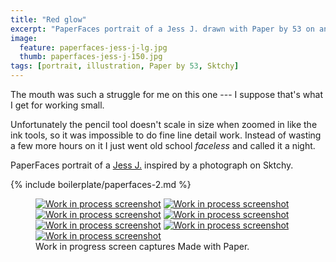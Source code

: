 ```yaml
---
title: "Red glow"
excerpt: "PaperFaces portrait of a Jess J. drawn with Paper by 53 on an iPad."
image: 
  feature: paperfaces-jess-j-lg.jpg
  thumb: paperfaces-jess-j-150.jpg
tags: [portrait, illustration, Paper by 53, Sktchy]
---
```


The mouth was such a struggle for me on this one --- I suppose that's what I get for working small.

Unfortunately the pencil tool doesn't scale in size when zoomed in like the ink tools, so it was impossible to do fine line detail work. Instead of wasting a few more hours on it I just went old school *faceless* and called it a night.

PaperFaces portrait of a [Jess J.](http://sktchy.com/pFAWd) inspired by a photograph on Sktchy.

{% include boilerplate/paperfaces-2.md %}

<figure class="third">
  <a href="{{ site.url }}/assets/images/paperfaces-jess-j-process-1-lg.jpg"><img src="{{ site.url }}/assets/images/paperfaces-jess-j-process-1-600.jpg" alt="Work in process screenshot"></a>
  <a href="{{ site.url }}/assets/images/paperfaces-jess-j-process-2-lg.jpg"><img src="{{ site.url }}/assets/images/paperfaces-jess-j-process-2-600.jpg" alt="Work in process screenshot"></a>
  <a href="{{ site.url }}/assets/images/paperfaces-jess-j-process-3-lg.jpg"><img src="{{ site.url }}/assets/images/paperfaces-jess-j-process-3-600.jpg" alt="Work in process screenshot"></a>
  <a href="{{ site.url }}/assets/images/paperfaces-jess-j-process-4-lg.jpg"><img src="{{ site.url }}/assets/images/paperfaces-jess-j-process-4-600.jpg" alt="Work in process screenshot"></a>
  <a href="{{ site.url }}/assets/images/paperfaces-jess-j-process-5-lg.jpg"><img src="{{ site.url }}/assets/images/paperfaces-jess-j-process-5-600.jpg" alt="Work in process screenshot"></a>
  <a href="{{ site.url }}/assets/images/paperfaces-jess-j-process-6-lg.jpg"><img src="{{ site.url }}/assets/images/paperfaces-jess-j-process-6-600.jpg" alt="Work in process screenshot"></a>
  <a href="{{ site.url }}/assets/images/paperfaces-jess-j-process-7-lg.jpg"><img src="{{ site.url }}/assets/images/paperfaces-jess-j-process-7-600.jpg" alt="Work in process screenshot"></a>
  <figcaption>Work in progress screen captures Made with Paper.</figcaption>
</figure>

